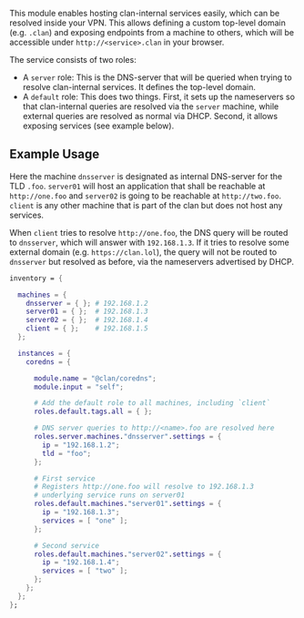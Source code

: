 This module enables hosting clan-internal services easily, which can be resolved
inside your VPN. This allows defining a custom top-level domain (e.g. `.clan`)
and exposing endpoints from a machine to others, which will be
accessible under `http://<service>.clan` in your browser.

The service consists of two roles:

- A `server` role: This is the DNS-server that will be queried when trying to
  resolve clan-internal services. It defines the top-level domain.
- A `default` role: This does two things. First, it sets up the nameservers so
  that clan-internal queries are resolved via the `server` machine, while
  external queries are resolved as normal via DHCP. Second, it allows exposing
  services (see example below).

## Example Usage

Here the machine `dnsserver` is designated as internal DNS-server for the TLD
`.foo`. `server01` will host an application that shall be reachable at
`http://one.foo` and `server02` is going to be reachable at `http://two.foo`.
`client` is any other machine that is part of the clan but does not host any
services.

When `client` tries to resolve `http://one.foo`, the DNS query will be
routed to `dnsserver`, which will answer with `192.168.1.3`. If it tries to
resolve some external domain (e.g. `https://clan.lol`), the query will not be
routed to `dnsserver` but resolved as before, via the nameservers advertised by
DHCP.

```nix
inventory = {

  machines = {
    dnsserver = { }; # 192.168.1.2
    server01 = { };  # 192.168.1.3
    server02 = { };  # 192.168.1.4
    client = { };    # 192.168.1.5
  };

  instances = {
    coredns = {

      module.name = "@clan/coredns";
      module.input = "self";

      # Add the default role to all machines, including `client`
      roles.default.tags.all = { };

      # DNS server queries to http://<name>.foo are resolved here
      roles.server.machines."dnsserver".settings = {
        ip = "192.168.1.2";
        tld = "foo";
      };

      # First service
      # Registers http://one.foo will resolve to 192.168.1.3
      # underlying service runs on server01
      roles.default.machines."server01".settings = {
        ip = "192.168.1.3";
        services = [ "one" ];
      };

      # Second service
      roles.default.machines."server02".settings = {
        ip = "192.168.1.4";
        services = [ "two" ];
      };
    };
  };
};
```

